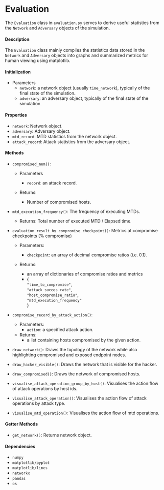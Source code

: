 # Evaluation
The `Evaluation` class in `evaluation.py` serves to derive useful statistics from the `Network` and `Adversary` objects of the simulation.
#### Description
The `Evaluation` class mainly compiles the statistics data stored in the `Network` and `Adversary` objects into graphs and summarized metrics for human viewing using matplotlib.

#### Initialization
- Parameters
    - `network`: a network object (usually `time_network`), typically of the final state of the simulation.
    - `adversary`: an adversary object, typically of the final state of the simulation.

#### Properties
- `network`: Network object.
- `adversary`: Adversary object.
- `mtd_record`: MTD statistics from the network object.
- `attack_record`: Attack statistics from the adversary object.

#### Methods

- `compromised_num()`:
    - Parameters
        - `record`: an attack record.

    - Returns:
        - Number of compromised hosts.

- `mtd_execution_frequency()`:
    The frequency of executing MTDs.
    - Returns: Total number of executed MTD / Elapsed time.

- `evaluation_result_by_compromise_checkpoint()`:
    Metrics at compromise checkpoints (% compromise)
    - Parameters:
        - `checkpoint`: an array of decimal compromise ratios (i.e. 0.1).
    
    - Returns:
        - an array of dictionaries of compromise ratios and metrics
        - { <br>
            `"time_to_compromise"`, <br>
            `"attack_succes_rate"`, <br>
            `"host_compromise_ratio"`, <br>
            `"mtd_execution_frequency"` <br>
        }
- `compromise_record_by_attack_action()`:
    - Parameters:
        - `action`: a specified attack action.
    - Returns:
        - a list containing hosts compromised by the given action.
    
- `draw_network()`:
    Draws the topology of the network while also highlighting compromised and exposed endpoint nodes.

-   `draw_hacker_visible()`:
    Draws the network that is visible for the hacker.

-   `draw_compromised()`:
    Draws the network of compromised hosts.

-   `visualise_attack_operation_group_by_host()`:
    Visualises the action flow of attack operations by host ids.

-   `visualise_attack_operation()`:
    Visualises the action flow of attack operations by attack type.

-   `visualise_mtd_operation()`:
    Visualises the action flow of mtd operations.

#### Getter Methods

-   `get_network()`: Returns network object.
#### Dependencies

- `numpy`
- `matplotlib/pyplot`
- `matplotlib/lines`
- `networkx`
- `pandas`
- `os`